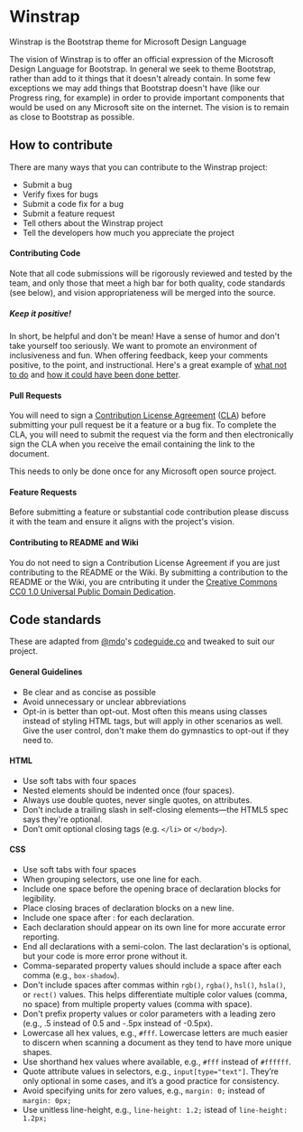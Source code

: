 # Winstrap
Winstrap is the Bootstrap theme for Microsoft Design Language

The vision of Winstrap is to offer an official expression of the Microsoft Design Language for Bootstrap. In general we seek to  theme Bootstrap, rather than add to it things that it doesn't already contain. In some few exceptions we may add things that Bootstrap doesn't have (like our Progress ring, for example) in order to provide important components that would be used on any Microsoft site on the internet. The vision is to remain as close to Bootstrap as possible.

## How to contribute
There are many ways that you can contribute to the Winstrap project:
* Submit a bug
* Verify fixes for bugs
* Submit a code fix for a bug
* Submit a feature request
* Tell others about the Winstrap project
* Tell the developers how much you appreciate the project

#### Contributing Code
Note that all code submissions will be rigorously reviewed and tested by the team, and only those that meet a high bar for both quality, code standards (see below), and vision appropriateness will be merged into the source.

##### Keep it positive!
In short, be helpful and don't be mean! Have a sense of humor and don't take yourself too seriously. We want to promote an environment of inclusiveness and fun. When offering feedback, keep your comments positive, to the point, and instructional. Here's a great example of [what not to do](http://lkml.iu.edu/hypermail/linux/kernel/1510.3/02866.html) and [how it could have been done better](http://catcode.com/comments/2015/cf20151101.html).

#### Pull Requests
You will need to sign a [Contribution License Agreement](https://cla.microsoft.com/) ([CLA](https://cla.microsoft.com/)) before submitting your pull request be it a feature or a bug fix. To complete the CLA, you will need to submit the request via the form and then electronically sign the CLA when you receive the email containing the link to the document.

This needs to only be done once for any Microsoft open source project.

#### Feature Requests
Before submitting a feature or substantial code contribution please discuss it with the team and ensure it aligns with the project's vision.

#### Contributing to README and Wiki
You do not need to sign a Contribution License Agreement if you are just contributing to the README or the Wiki. By submitting a contribution to the README or the Wiki, you are cntributing it under the [Creative Commons CC0 1.0 Universal Public Domain Dedication](http://creativecommons.org/publicdomain/zero/1.0/).

## Code standards
These are adapted from [@mdo](http://twitter.com/mdo)'s [codeguide.co](http://codeguide.co/) and tweaked to suit our project.

#### General Guidelines
* Be clear and as concise as possible
* Avoid unnecessary or unclear abbreviations
* Opt-in is better than opt-out. Most often this means using classes instead of styling HTML tags, but will apply in other scenarios as well. Give the user control, don't make them do gymnastics to opt-out if they need to.

#### HTML
* Use soft tabs with four spaces
* Nested elements should be indented once (four spaces).
* Always use double quotes, never single quotes, on attributes.
* Don't include a trailing slash in self-closing elements—the HTML5 spec says they're optional.
* Don’t omit optional closing tags (e.g. `</li>` or `</body>`).

#### CSS
* Use soft tabs with four spaces
* When grouping selectors, use one line for each.
* Include one space before the opening brace of declaration blocks for legibility.
* Place closing braces of declaration blocks on a new line.
* Include one space after : for each declaration.
* Each declaration should appear on its own line for more accurate error reporting.
* End all declarations with a semi-colon. The last declaration's is optional, but your code is more error prone without it.
* Comma-separated property values should include a space after each comma (e.g., `box-shadow`).
* Don't include spaces after commas within `rgb()`, `rgba()`, `hsl()`, `hsla()`, or `rect()` values. This helps differentiate multiple color values (comma, no space) from multiple property values (comma with space).
* Don't prefix property values or color parameters with a leading zero (e.g., .5 instead of 0.5 and -.5px instead of -0.5px).
* Lowercase all hex values, e.g., `#fff`. Lowercase letters are much easier to discern when scanning a document as they tend to have more unique shapes.
* Use shorthand hex values where available, e.g., `#fff` instead of `#ffffff`.
* Quote attribute values in selectors, e.g., `input[type="text"]`. They’re only optional in some cases, and it’s a good practice for consistency.
* Avoid specifying units for zero values, e.g., `margin: 0;` instead of `margin: 0px;`
* Use unitless line-height, e.g., `line-height: 1.2;` istead of `line-height: 1.2px;`
